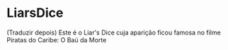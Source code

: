 # LiarsDice
(Traduzir depois) Este é o Liar's Dice cuja aparição ficou famosa no filme Piratas do Caribe: O Baú da Morte
